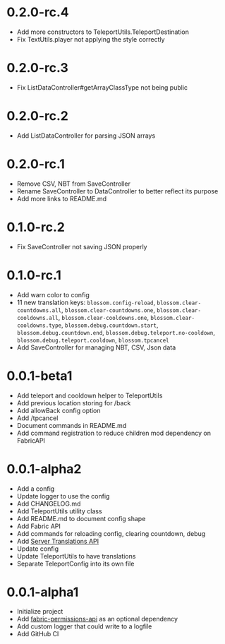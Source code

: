 # 0.2.0-rc.4

* Add more constructors to TeleportUtils.TeleportDestination
* Fix TextUtils.player not applying the style correctly

# 0.2.0-rc.3

* Fix ListDataController#getArrayClassType not being public

# 0.2.0-rc.2

* Add ListDataController for parsing JSON arrays

# 0.2.0-rc.1

* Remove CSV, NBT from SaveController
* Rename SaveController to DataController to better reflect its purpose
* Add more links to README.md

# 0.1.0-rc.2

* Fix SaveController not saving JSON properly

# 0.1.0-rc.1

* Add warn color to config
* 11 new translation keys: `blossom.config-reload`, `blossom.clear-countdowns.all`, `blossom.clear-countdowns.one`,
  `blossom.clear-cooldowns.all`, `blossom.clear-cooldowns.one`, `blossom.clear-cooldowns.type`,
  `blossom.debug.countdown.start`, `blossom.debug.countdown.end`, `blossom.debug.teleport.no-cooldown`,
  `blossom.debug.teleport.cooldown`, `blossom.tpcancel`
* Add SaveController for managing NBT, CSV, Json data

# 0.0.1-beta1

* Add teleport and cooldown helper to TeleportUtils
* Add previous location storing for /back
* Add allowBack config option
* Add /tpcancel
* Document commands in README.md
* Add command registration to reduce children mod dependency on FabricAPI

# 0.0.1-alpha2

* Add a config
* Update logger to use the config
* Add CHANGELOG.md
* Add TeleportUtils utility class
* Add README.md to document config shape
* Add Fabric API
* Add commands for reloading config, clearing countdown, debug
* Add [Server Translations API](https://github.com/arthurbambou/Server-Translations)
* Update config
* Update TeleportUtils to have translations
* Separate TeleportConfig into its own file

# 0.0.1-alpha1

* Initialize project
* Add [fabric-permissions-api](https://github.com/lucko/fabric-permissions-api) as an optional dependency
* Add custom logger that could write to a logfile
* Add GitHub CI

